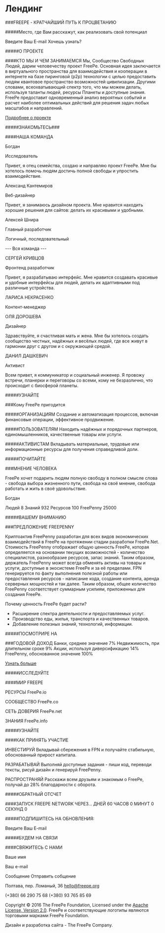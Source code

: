 # Лендинг

###FREEPE - КРАТЧАЙШИЙ ПУТЬ К ПРОЦВЕТАНИЮ

#####Место, где Вам расскажут, как реализовать свой потенциал


Введите Ваш E-mail
  Хочешь узнать?
 

#####О ПРОЕКТЕ

####КТО МЫ И ЧЕМ ЗАНИМАЕМСЯ
Мы, Сообщество Свободных Людей, дарим человечеству проект FreePe. Основная идея заключается в виртуального пространства для взаимодействия и кооперации в интернете на базе пиринговой (p2p) технологии с целью предоставить людям квантовое пространство возможностей цивилизации. Другими словами, всеохватывающий спектр того, что мы можем делать, используя таланты людей, ресурсы Планеты и доступные знания. FreePe предоставит одновременный анализ вероятных событий и расчет наиболее оптимальных действий для решения задач любых масштабов и направлений.

[Подробнее о проекте](https://freepe.org/ru/about.html)


#####ЗНАКОМЬТЕСЬ###

####НАША КОМАНДА

Богдан

Исследователь


Привет, я отец семейства, создаю и направляю проект FreePe. Мне бы хотелось помочь людям достичь полной свободы и упростить взаимодействие.


Александ Кантемиров

Веб-дизайнер

Привет, я занимаюсь дизайном проекта. Мне нравится находить хорошие решения для сайтов: делать их красивыми и удобными.



Алексей Шнира

Главный разработчик

Логичный, последовательный
  
--- Вся команда ---

СЕРГЕЙ КРИВЦОВ

Фронтенд разработчик

Привет, я разрабатываю интерфейс. Мне нравится создавать красивые и удобные интерфейсы для людей, делать их адаптивными под различные устройства.

  

ЛАРИСА НЕКРАСЕНКО

Контент-менеджер
  

ОЛЯ ДОРОШЕВА

Дизайнер

Здравствуйте, я счастливая мать и жена. Мне бы хотелось создать сообщество честных, надёжных и весёлых людей, где все живут в гармонии друг с другом и с окружающей средой.
  

ДАНИЛ ДАШКЕВИЧ

Активист

Всем привет, я коммуникатор и социальный инженер. Я провожу встречи, планерки и переговоры cо всеми, кому не безразлично, что происходит с биосферой планеты.



#####УЗНАЙТЕ

###Кому FreePe пригодится

#####ОРГАНИЗАЦИЯМ
Создание и автоматизация процессов, включая финансовые операции, эффективное продвижение.

#####ПОЛЬЗОВАТЕЛЯМ
Находить надёжных и порядочных партнеров, единомышленников, качественные товары или услуги.

#####АКТИВИСТАМ
Вкладывать материальные, трудовые или информационные ресурсы  для получения справедливой доли.

#####ПОЧИТАЙТЕ

###МНЕНИЕ ЧЕЛОВЕКА

FreePe хочет подарить людям полную свободу в полном смысле слова - свобода выбора жизненного пути, свобода на своё мнение, свобода работать и жить в своё удовольствие.

Богдан

  
Людей
8
Знаний
932
Ресурсов
100
FreePenny
25000

#####ВАШЕМУ ВНИМАНИЮ

###ПРЕДЛОЖЕНИЕ FREEPENNY

Криптоактив FreePenny разработан для всех видов экономических взаимодействий в FreePe на протяжении стадии разработки FreePe.Net. Стоимость FreePenny отображает общую ценность FreePe, которая определяется на основании текущих возможностей - количество специалистов, разнообразие ресурсов, запас знаний. Таким образом, держатель FreePenny может всегда обменять активы на товары и услуги, доступные в экосистеме FreePe и за её пределами. FPN генерируется по факту выполнения полезной работы или предоставления ресурсов - написание кода, создание контента, аренда серверных мощностей и так далее. Таким образом, общее количество FreePenny соответствует суммарным усилиям, приложенных для создания FreePe.

Почему ценность FreePe будет расти?
* Расширение спектра деятельности и предоставляемых услуг.
* Производство еды, жилья, транспорта и качественных товаров.
* Добавление полезных знаний, технологий, информации.


#####ПОСМОТРИРЕ НА

###ГОДОВОЙ ДОХОД
Банки, среднее значение 7%
Недвижимость, при длительном сроке 9%
Акции, используя диверсификацию 14%
FreePenny, обоснованное значение 100%

[Узнать больше](https://freepe.org/ru/offer.html)


#####ИССЛЕДУЙТЕ

####МИР FREEPE

РЕСУРСЫ
FreePe.io


СООБЩЕСТВО
FreePe.co

СЕТЬ ДОВЕРИЯ
FreePe.net

ЗНАНИЯ
FreePe.info


#####УЗНАЙТЕ

####КАК ПРИНЯТЬ УЧАСТИЕ

ИНВЕСТИРУЙ
Вкладывай сбережения в FPN и получайте стабильную, обоснованный прирост капитала.


РАЗРАБАТЫВАЙ
Выполняй доступные задания - пиши код, переводи тексты, рисуй дизайн и генерируй FreePenny.


РАСПРОСТРАНЯЙ
Расскажи всем друзьям и знакомым о FreePe, получай до 28% благодарности с оборота.


#####ОБРАТНЫЙ ОТСЧЕТ

####ЗАПУСК FREEPE NETWORK ЧЕРЕЗ...
ДНЕЙ
60
ЧАСОВ
0
МИНУТ
0
СЕКУНД
0

#####ПОДПИШИТЕСЬ НА ОБНОВЛЕНИЯ:

Введите Ваш E-mail

#####БУДЕМ НА СВЯЗИ

####СВЯЖИТЕСЬ С НАМИ

Ваше имя
 
Ваш e-mail
 
Сообщение
 Отправить собщение
 
 
Полтава, пер. Ломаный, 36
hello@freepe.org

(+380) 66 290 75 68
(+380) 93 765 85 69

Copyright © 2016 The FreePe Foundation, Licensed under the [Apache License, Version 2.0](https://www.apache.org/licenses/LICENSE-2.0). FreePe и соответствующие логотипы являются торговыми марками FreePe Foundation.

Дизайн и разработка сайта - The FreePe Company.

